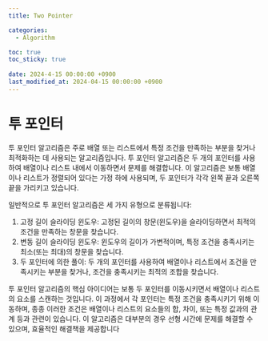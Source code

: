 ```yaml
---
title: Two Pointer

categories:
  - Algorithm

toc: true
toc_sticky: true
 
date: 2024-4-15 00:00:00 +0900
last_modified_at: 2024-04-15 00:00:00 +0900
---
```


# 투 포인터
투 포인터 알고리즘은 주로 배열 또는 리스트에서 특정 조건을 만족하는 부분을 찾거나 최적화하는 데 사용되는 알고리즘입니다. 투 포인터 알고리즘은 두 개의 포인터를 사용하여 배열이나 리스트 내에서 이동하면서 문제를 해결합니다. 이 알고리즘은 보통 배열이나 리스트가 정렬되어 있다는 가정 하에 사용되며, 두 포인터가 각각 왼쪽 끝과 오른쪽 끝을 가리키고 있습니다.

일반적으로 투 포인터 알고리즘은 세 가지 유형으로 분류됩니다:

1. 고정 길이 슬라이딩 윈도우: 고정된 길이의 창문(윈도우)을 슬라이딩하면서 최적의 조건을 만족하는 창문을 찾습니다.
2. 변동 길이 슬라이딩 윈도우: 윈도우의 길이가 가변적이며, 특정 조건을 충족시키는 최소(또는 최대)의 창문을 찾습니다.
3. 두 포인터에 의한 풀이: 두 개의 포인터를 사용하여 배열이나 리스트에서 조건을 만족시키는 부분을 찾거나, 조건을 충족시키는 최적의 조합을 찾습니다.

투 포인터 알고리즘의 핵심 아이디어는 보통 두 포인터를 이동시키면서 배열이나 리스트의 요소를 스캔하는 것입니다. 이 과정에서 각 포인터는 특정 조건을 충족시키기 위해 이동하며, 종종 이러한 조건은 배열이나 리스트의 요소들의 합, 차이, 또는 특정 값과의 관계 등과 관련이 있습니다. 이 알고리즘은 대부분의 경우 선형 시간에 문제를 해결할 수 있으며, 효율적인 해결책을 제공합니다